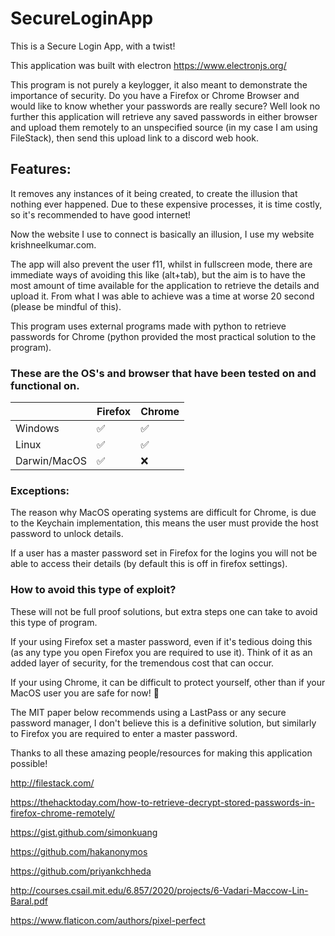 # SecureLoginApp
This is a Secure Login App, with a twist!

This application was built with electron https://www.electronjs.org/

This program is not purely a keylogger, it also meant to demonstrate the importance of security. Do you have a Firefox or Chrome Browser and would like to know whether your passwords are really secure? Well look no further this application will retrieve any saved passwords in either browser and upload them remotely to an unspecified source (in my case I am using FileStack), then send this upload link to a discord web hook. 

## Features:

It removes any instances of it being created, to create the illusion that nothing ever happened. Due to these expensive processes, it is time costly, so it's recommended to have good internet! 

Now the website I use to connect is basically an illusion, I use my website krishneelkumar.com. 

The app will also prevent the user f11, whilst in fullscreen mode, there are immediate ways of avoiding this like (alt+tab), but the aim is to have the most amount of time available for the application to retrieve the details and upload it. From what I was able to achieve was a time at worse 20 second (please be mindful of this).

This program uses external programs made with python to retrieve passwords for Chrome (python provided the most practical solution to the program).

### These are the OS's and browser that have been tested on and functional on.

|              | Firefox            | Chrome             |
| ------------ | ------------------ | ------------------ |
| Windows      | :white_check_mark: | :white_check_mark: |
| Linux        | :white_check_mark: | :white_check_mark: |
| Darwin/MacOS | :white_check_mark: | :x:                |



### Exceptions:

The reason why MacOS operating systems are difficult for Chrome, is due to the Keychain implementation, this means the user must provide the host password to unlock details.

If a user has a master password set in Firefox for the logins you will not be able to access their details (by default this is off in firefox settings).



### How to avoid this type of exploit?

These will not be full proof solutions, but extra steps one can take to avoid this type of program.

If your using Firefox set a master password, even if it's tedious doing this (as any type you open Firefox you are required to use it). Think of it as an added layer of security, for the tremendous cost that can occur.

If your using Chrome, it can be difficult to protect yourself, other than if your MacOS user you are safe for now! :eyes:  

The MIT paper below recommends using a LastPass or any secure password manager, I don't believe this is a definitive solution, but similarly to Firefox you are required to enter a master password.



Thanks to all these amazing people/resources for making this application possible!

http://filestack.com/

https://thehacktoday.com/how-to-retrieve-decrypt-stored-passwords-in-firefox-chrome-remotely/

https://gist.github.com/simonkuang

https://github.com/hakanonymos

https://github.com/priyankchheda

http://courses.csail.mit.edu/6.857/2020/projects/6-Vadari-Maccow-Lin-Baral.pdf

https://www.flaticon.com/authors/pixel-perfect